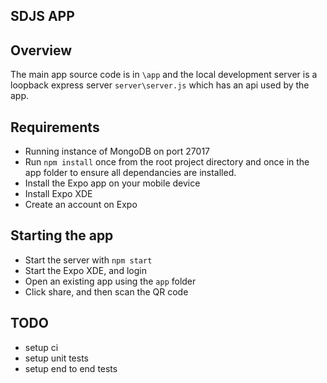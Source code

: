 ## SDJS APP

## Overview

The main app source code is in `\app` and the local development server is a loopback express server `server\server.js` which has an api used by the app.

## Requirements

* Running instance of MongoDB on port 27017
* Run `npm install` once from the root project directory and once in the app folder to ensure all dependancies are installed.
* Install the Expo app on your mobile device
* Install Expo XDE
* Create an account on Expo

## Starting the app

* Start the server with `npm start`
* Start the Expo XDE, and login
* Open an existing app using the `app` folder
* Click share, and then scan the QR code

## TODO

* setup ci
* setup unit tests
* setup end to end tests



